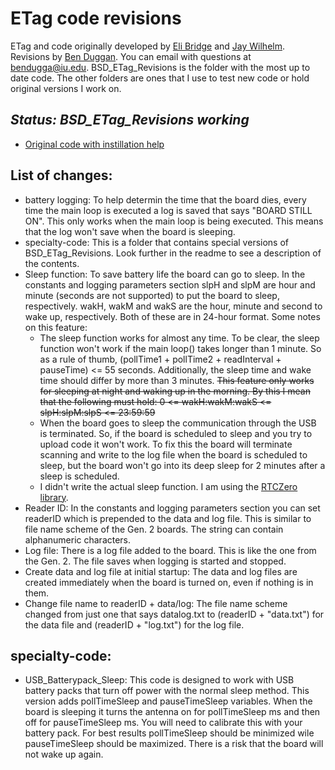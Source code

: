 # ETag code revisions
ETag and code originally developed by [Eli Bridge](https://github.com/Eli-S-Bridge) and [Jay Wilhelm](https://github.com/jaywilhelm).
Revisions by [Ben Duggan](https://github.com/BenSDuggan).  You can email with questions at [bendugga@iu.edu](mailto:bendugga@iu.edu).  BSD_ETag_Revisions is the folder with the most up to date code.  The other folders are ones that I use to test new code or hold original versions I work on.

## **_Status: BSD_ETag_Revisions working_**

* [Original code with instillation help](https://github.com/Eli-S-Bridge/ETAG_4095_Apr2018)

## List of changes:
* battery logging: To help determin the time that the board dies, every time the main loop is executed a log is saved that says "BOARD STILL ON".  This only works when the main loop is being executed.  This means that the log won't save when the board is sleeping.
* specialty-code: This is a folder that contains special versions of BSD_ETag_Revisions.  Look further in the readme to see a description of the contents.
* Sleep function: To save battery life the board can go to sleep.  In the constants and logging parameters section slpH and slpM are hour and minute (seconds are not supported) to put the board to sleep, respectively.  wakH, wakM and wakS are the hour, minute and second to wake up, respectively.  Both of these are in 24-hour format.  Some notes on this feature:
    * The sleep function works for almost any time.  To be clear, the sleep function won't work if the main loop() takes longer than 1 minute.  So as a rule of thumb, (pollTime1 + pollTime2 + readInterval + pauseTime) <= 55 seconds.  Additionally, the sleep time and wake time should differ by more than 3 minutes.  ~~This feature only works for sleeping at night and waking up in the morning.  By this I mean that the following must hold: 0 <= wakH:wakM:wakS <= slpH:slpM:slpS <= 23:59:59~~
    * When the board goes to sleep the communication through the USB is terminated.  So, if the board is scheduled to sleep and you try to upload code it won't work.  To fix this the board will terminate scanning and write to the log file when the board is scheduled to sleep, but the board won't go into its deep sleep for 2 minutes after a sleep is scheduled.
   * I didn't write the actual sleep function.  I am using the [RTCZero library](https://www.arduino.cc/en/Reference/RTC).
* Reader ID: In the constants and logging parameters section you can set readerID which is prepended to the data and log file.  This is similar to file name scheme of the Gen. 2 boards.  The string can contain alphanumeric characters.
* Log file: There is a log file added to the board.  This is like the one from the Gen. 2.  The file saves when logging is started and stopped.
* Create data and log file at initial startup:  The data and log files are created immediately when the board is turned on, even if nothing is in them.
* Change file name to readerID + data/log: The file name scheme changed from just one that says datalog.txt to (readerID + "data.txt") for the data file and (readerID + "log.txt") for the log file.

## specialty-code:
* USB_Batterypack_Sleep: This code is designed to work with USB battery packs that turn off power with the normal sleep method.  This version adds pollTimeSleep and pauseTimeSleep variables.  When the board is sleeping it turns the antenna on for pollTimeSleep ms and then off for pauseTimeSleep ms.  You will need to calibrate this with your battery pack.  For best results pollTimeSleep should be minimized wile pauseTimeSleep should be maximized.  There is a risk that the board will not wake up again.